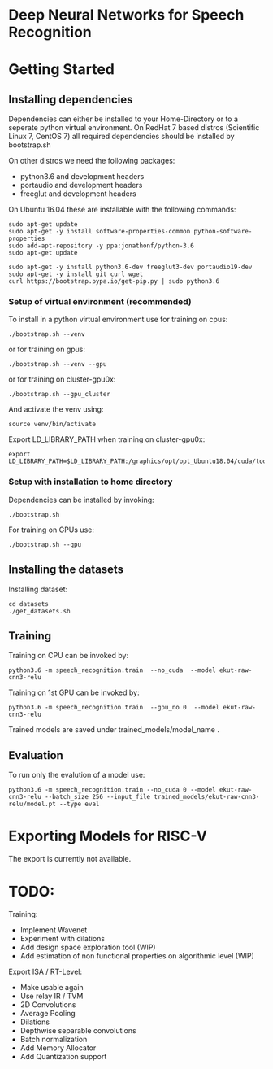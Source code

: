 # Deep Neural Networks for Speech Recognition

# Getting Started 


## Installing dependencies

Dependencies can either be installed to your Home-Directory or to a seperate python virtual environment.
On RedHat 7 based distros (Scientific Linux 7, CentOS 7) all required dependencies should be installed by bootstrap.sh 

On other distros we need the following packages:

- python3.6 and development headers
- portaudio and development headers
- freeglut and development headers

On Ubuntu 16.04 these are installable with the following commands:

    sudo apt-get update
    sudo apt-get -y install software-properties-common python-software-properties
    sudo add-apt-repository -y ppa:jonathonf/python-3.6
    sudo apt-get update
    
    sudo apt-get -y install python3.6-dev freeglut3-dev portaudio19-dev
    sudo apt-get -y install git curl wget
    curl https://bootstrap.pypa.io/get-pip.py | sudo python3.6


### Setup of virtual environment (recommended)

To install in a python virtual environment use for training on cpus:

    ./bootstrap.sh --venv
    
or for training on gpus:

    ./bootstrap.sh --venv --gpu

or for training on cluster-gpu0x:

    ./bootstrap.sh --gpu_cluster

And activate the venv using:

    source venv/bin/activate

Export LD\_LIBRARY\_PATH when training on cluster-gpu0x:

    export LD_LIBRARY_PATH=$LD_LIBRARY_PATH:/graphics/opt/opt_Ubuntu18.04/cuda/toolkit_9.0/cuda/lib64/:/graphics/opt/opt_Ubuntu18.04/cuda/cudnn/7.1.4_for_9.0/cuda/lib64

### Setup with installation to home directory

Dependencies can be installed by invoking:

    ./bootstrap.sh
	
For training on GPUs use:

    ./bootstrap.sh --gpu
    
	
## Installing the datasets
	
Installing dataset:

    cd datasets
	./get_datasets.sh

## Training

Training on CPU can be invoked by:
   
    python3.6 -m speech_recognition.train  --no_cuda  --model ekut-raw-cnn3-relu

Training on 1st GPU can be invoked by:

    python3.6 -m speech_recognition.train  --gpu_no 0  --model ekut-raw-cnn3-relu

Trained models are saved under trained_models/model_name .

## Evaluation

To run only the evalution of a model use:

    python3.6 -m speech_recognition.train --no_cuda 0 --model ekut-raw-cnn3-relu --batch_size 256 --input_file trained_models/ekut-raw-cnn3-relu/model.pt --type eval



# Exporting Models for RISC-V
	
The export is currently not available. 


# TODO:
Training:
  
- Implement Wavenet
- Experiment with dilations
- Add design space exploration tool (WIP)
- Add estimation of non functional properties on algorithmic level (WIP)

Export ISA / RT-Level:
- Make usable again
- Use relay IR / TVM
- 2D Convolutions
- Average Pooling
- Dilations
- Depthwise separable convolutions
- Batch normalization
- Add Memory Allocator
- Add Quantization support
